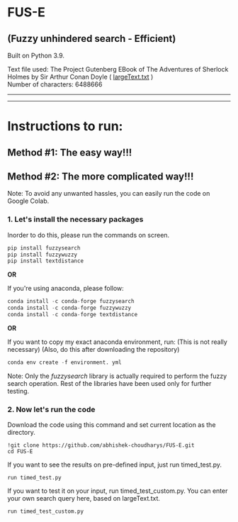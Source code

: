 # FUS-E
## (Fuzzy unhindered search - Efficient)
Built on Python 3.9.

Text file used: The Project Gutenberg EBook of The Adventures of Sherlock Holmes by Sir Arthur Conan Doyle ( <a href="https://github.com/abhishek-choudharys/FUS-E/blob/main/largeText.txt">largeText.txt</a> ) </br>
Number of characters: 6488666

---
---
# Instructions to run:

## Method #1: The easy way!!!

## Method #2: The more complicated way!!!

Note: To avoid any unwanted hassles, you can easily run the code on Google Colab.

### 1. Let's install the necessary packages
Inorder to do this, please run the commands on screen.

``` python
pip install fuzzysearch
pip install fuzzywuzzy
pip install textdistance
```
**OR**

If you're using anaconda, please follow:

``` python
conda install -c conda-forge fuzzysearch
conda install -c conda-forge fuzzywuzzy
conda install -c conda-forge textdistance
```
**OR**

If you want to copy my exact anaconda environment, run: 
(This is not really necessary)
(Also, do this after downloading the repository)
``` python
conda env create -f environment. yml
```


Note: Only the _fuzzysearch_ library is actually required to perform the fuzzy search operation. Rest of the libraries have been used only for further testing.

### 2. Now let's run the code

Download the code using this command and set current location as the directory.
``` 
!git clone https://github.com/abhishek-choudharys/FUS-E.git
cd FUS-E
```

If you want to see the results on pre-defined input, just run timed_test.py.
``` 
run timed_test.py
```

If you want to test it on your input, run timed_test_custom.py.
You can enter your own search query here, based on largeText.txt.
``` 
run timed_test_custom.py
```
